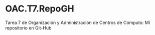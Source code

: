 # OAC.T7.RepoGH
Tarea 7 de Organización y Administración de Centros de Cómputo: Mi repositorio en Git-Hub
